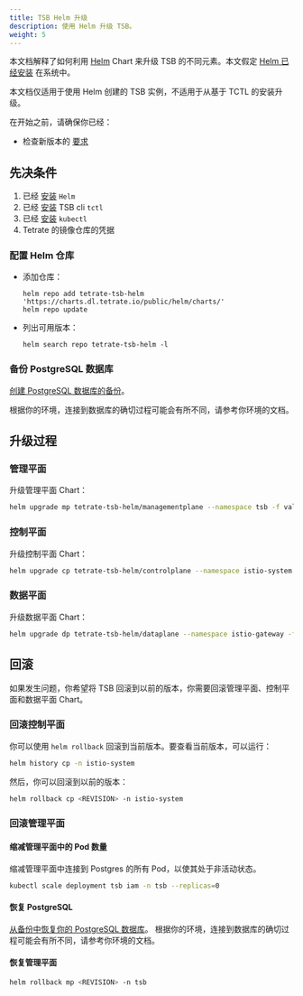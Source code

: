 ```yaml
---
title: TSB Helm 升级
description: 使用 Helm 升级 TSB。
weight: 5
---
```


本文档解释了如何利用 [Helm](https://helm.sh) Chart 来升级 TSB 的不同元素。本文假定 [Helm 已经安装](https://helm.sh/docs/intro/install/) 在系统中。

本文档仅适用于使用 Helm 创建的 TSB 实例，不适用于从基于 TCTL 的安装升级。

在开始之前，请确保你已经：

- 检查新版本的 [要求](../../requirements-and-download)

## 先决条件

1. 已经 [安装](https://helm.sh/docs/intro/install/) `Helm`
1. 已经 [安装](../../../reference/cli/guide/index#installation) TSB cli `tctl`
1. 已经 [安装](https://kubernetes.io/docs/tasks/tools/#kubectl) `kubectl`
1. Tetrate 的镜像仓库的凭据


### 配置 Helm 仓库

- 添加仓库：
  ```shell
  helm repo add tetrate-tsb-helm 'https://charts.dl.tetrate.io/public/helm/charts/'
  helm repo update
  ```

- 列出可用版本：
  ```shell
  helm search repo tetrate-tsb-helm -l
  ```

### 备份 PostgreSQL 数据库

[创建 PostgreSQL 数据库的备份](../../../operations/postgresql)。

根据你的环境，连接到数据库的确切过程可能会有所不同，请参考你环境的文档。

## 升级过程

### 管理平面

升级管理平面 Chart：

```bash
helm upgrade mp tetrate-tsb-helm/managementplane --namespace tsb -f values-mp.yaml
```

### 控制平面

升级控制平面 Chart：

```bash
helm upgrade cp tetrate-tsb-helm/controlplane --namespace istio-system -f values-cp.yaml --set-file secrets.clusterServiceAccount.JWK=/tmp/<cluster>.jwk
```

### 数据平面

升级数据平面 Chart：

```bash
helm upgrade dp tetrate-tsb-helm/dataplane --namespace istio-gateway -f values-dp.yaml
```

## 回滚

如果发生问题，你希望将 TSB 回滚到以前的版本，你需要回滚管理平面、控制平面和数据平面 Chart。

### 回滚控制平面

你可以使用 `helm rollback` 回滚到当前版本。要查看当前版本，可以运行：
```bash
helm history cp -n istio-system
```

然后，你可以回滚到以前的版本：

```bash
helm rollback cp <REVISION> -n istio-system
```

### 回滚管理平面

#### 缩减管理平面中的 Pod 数量

缩减管理平面中连接到 Postgres 的所有 Pod，以使其处于非活动状态。

```bash
kubectl scale deployment tsb iam -n tsb --replicas=0
```

#### 恢复 PostgreSQL

[从备份中恢复你的 PostgreSQL 数据库](../../../operations/postgresql)。
根据你的环境，连接到数据库的确切过程可能会有所不同，请参考你环境的文档。

#### 恢复管理平面

```bash
helm rollback mp <REVISION> -n tsb
```
